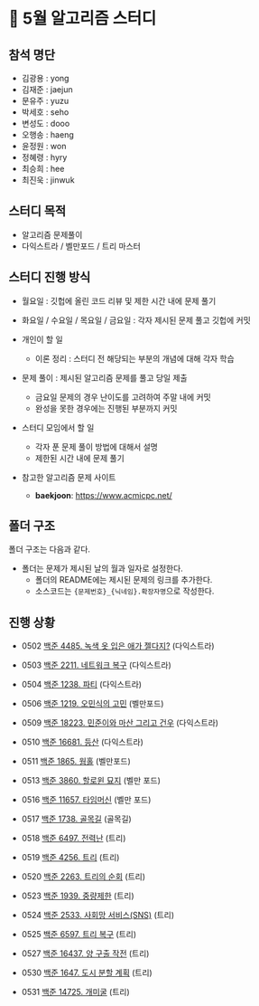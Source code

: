 # :pencil: 5월 알고리즘 스터디

## 참석 명단

* 김광용 : yong
* 김재준 : jaejun
* 문유주 : yuzu
* 박세호 : seho
* 변성도 : dooo
* 오행송 : haeng 
* 윤정원 : won
* 정혜령 : hyry
* 최승희 : hee
* 최진욱 : jinwuk

## 스터디 목적 

* 알고리즘 문제풀이
* 다익스트라 / 벨만포드 / 트리 마스터

## 스터디 진행 방식

* 월요일 : 깃헙에 올린 코드 리뷰 및 제한 시간 내에 문제 풀기  
* 화요일 / 수요일 / 목요일 / 금요일 : 각자 제시된 문제 풀고 깃헙에 커밋   

* 개인이 할 일

  * 이론 정리 : 스터디 전 해당되는 부분의 개념에 대해 각자 학습
* 문제 풀이 : 제시된 알고리즘 문제를 풀고 당일 제출 
    * 금요일 문제의 경우 난이도를 고려하여 주말 내에 커밋
    * 완성을 못한 경우에는 진행된 부분까지 커밋

* 스터디 모임에서 할 일

  * 각자 푼 문제 풀이 방법에 대해서 설명
  * 제한된 시간 내에  문제 풀기

* 참고한 알고리즘 문제 사이트

  *  **baekjoon**: https://www.acmicpc.net/

## 폴더 구조

폴더 구조는 다음과 같다.

* 폴더는 문제가 제시된 날의 월과 일자로 설정한다.
  * 폴더의 README에는 제시된 문제의 링크를 추가한다.
  * 소스코드는 `{문제번호}_{닉네임}.확장자명`으로 작성한다.

## 진행 상황

- 0502 [백준 4485. 녹색 옷 입은 애가 젤다지?](https://www.acmicpc.net/problem/4485) (다익스트라)

- 0503 [백준 2211. 네트워크 복구](https://www.acmicpc.net/problem/2211) (다익스트라)

- 0504 [백준 1238. 파티](https://www.acmicpc.net/problem/1238) (다익스트라)

- 0506 [백준 1219. 오민식의 고민](https://www.acmicpc.net/problem/1219) (벨만포드)

- 0509 [백준 18223. 민준이와 마산 그리고 건우](https://www.acmicpc.net/problem/18223) (다익스트라)

- 0510 [백준 16681. 등산](https://www.acmicpc.net/problem/16681) (다익스트라)

- 0511 [백준 1865. 웜홀](https://www.acmicpc.net/problem/1865) (벨만포드)

- 0513 [백준 3860. 할로윈 묘지](https://www.acmicpc.net/problem/3860) (벨만 포드)

- 0516 [백준 11657. 타임머신](https://www.acmicpc.net/problem/11657) (벨만 포드)

- 0517 [백준 1738. 골목길](https://www.acmicpc.net/problem/1738) (골목길)

- 0518 [백준 6497. 전력난](https://www.acmicpc.net/problem/6497) (트리)

- 0519 [백준 4256. 트리](https://www.acmicpc.net/problem/4256) (트리)

- 0520 [백준 2263. 트리의 순회](https://www.acmicpc.net/problem/2263) (트리)

- 0523 [백준 1939. 중량제한](https://www.acmicpc.net/problem/1939) (트리)

- 0524 [백준 2533. 사회망 서비스(SNS)](https://www.acmicpc.net/problem/2533) (트리)

- 0525 [백준 6597. 트리 복구](https://www.acmicpc.net/problem/6597) (트리)

- 0527 [백준 16437. 양 구출 작전](https://www.acmicpc.net/problem/16437) (트리)

- 0530 [백준 1647. 도시 분할 계획](https://www.acmicpc.net/problem/1647) (트리)

- 0531 [백준 14725. 개미굴](https://www.acmicpc.net/problem/14725) (트리)
